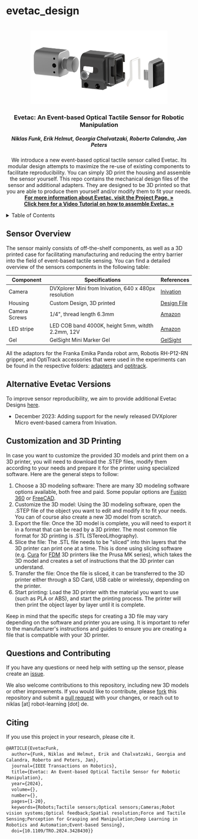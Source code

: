 # evetac_design

<!-- PROJECT LOGO -->
<br />
<div align="center">
  <a href="https://github.com/nifunk/evetac_design">
    <img src="docs/evetac.png" alt="evetac_design" height="200">
  </a>

  <h3 align="center">Evetac: An Event-based Optical Tactile Sensor
for Robotic Manipulation</h3>
  <h5 align="center">Niklas Funk, Erik Helmut, Georgia Chalvatzaki, Roberto Calandra, Jan Peters</h5>

  <p align="center">
    We introduce a new event-based optical tactile sensor called Evetac. Its modular design attempts to maximize the re-use of existing components to facilitate reproducibility. You can simply 3D print the housing and assemble the sensor yourself. This repo contains the mechanical design files of the sensor and additional adapters. They are designed to be 3D printed so that you are able to produce them yourself and/or modify them to fit your needs. <br />
    <a href="https://sites.google.com/view/evetac"><strong>For more information about Evetac, visit the Project Page. »</strong></a> <br />
    <a href="https://youtu.be/24e9n3mCopw"><strong>Click here for a Video Tutorial on how to assemble Evetac. »</strong></a>
  </p>
</div>


<!-- TABLE OF CONTENTS -->
<details>
  <summary>Table of Contents</summary>
  <ol>
    <li>
      <a href="#sensor-overview">Sensor Overview</a>
    </li>
    <li>
      <a href="#alternative-evetac-versions">Alternative Evetac Versions</a>
    </li>
    <li>
      <a href="#customization-and-3d-printing">Customization and 3D Printing</a>
    </li>
    <li>
      <a href="#questions-and-contributing">Questions and Contributing</a>
    </li>
    <li>
      <a href="#citing">Citing</a>
    </li>
  </ol>
</details>


<!-- Sensor Overview -->
## Sensor Overview
The sensor mainly consists of off-the-shelf components, as well as a 3D printed case for facilitating manufacturing and reducing the entry barrier into the field of event-based tactile sensing. You can find a detailed overview of the sensors components in the following table:

| Component     |                     Specifications                    | References |
|---------------|-------------------------------------------------------|------------|
| Camera        | DVXplorer Mini from Inivation, 640 x 480px resolution | <a href="https://shop.inivation.com">Inivation</a>  |
| Housing       |               Custom Design, 3D printed               | <a href="/evetac_housing/evetac-housing.stl">Design File</a>       |
| Camera Screws |               1/4", thread length 6.3mm               | <a href="https://www.amazon.de/gp/product/B01AZ558WE/ref=ppx_yo_dt_b_asin_title_o01_s00?ie=UTF8&psc=1">Amazon</a> |
| LED stripe    |   LED COB band 4000K,  height 5mm, witdth 2.2mm, 12V  | <a href="https://www.amazon.de/gp/product/B09WHY4Q33/ref=ppx_yo_dt_b_asin_title_o00_s00?ie=UTF8&th=1">Amazon</a>     |
| Gel           |                GelSight Mini Marker Gel               | <a href="https://www.gelsight.com/product/tracking-marker-replacement-gel/">GelSight</a>   |

All the adaptors for the Franka Emika Panda robot arm, Robotis RH-P12-RN gripper, and OptiTrack accessories that were used in the experiments can be found in the respective folders: <a href="/adapters">adapters</a> and <a href="/optitrack">optitrack</a>.

<!-- Alternative Evetac Versions -->
## Alternative Evetac Versions
To improve sensor reproducibility, we aim to provide additional Evetac Designs <a href="/evetac_housing/alternative_designs/">here</a>.
* December 2023: Adding support for the newly released DVXplorer Micro event-based camera from Inivation. 

<!-- Customization and 3D Printing -->
## Customization and 3D Printing
In case you want to customize the provided 3D models and print them on a 3D printer, you will need to download the .STEP files, modify them according to your needs and prepare it for the printer using specialized software. Here are the general steps to follow:

1. Choose a 3D modeling software: There are many 3D modeling software options available, both free and paid. Some popular options are <a href="https://www.autodesk.de/products/fusion-360">Fusion 360</a> or <a href="https://www.freecad.org/index.php?lang=de">FreeCAD</a>.
2. Customize the 3D model: Using the 3D modeling software, open the .STEP file of the object you want to edit and modify it to fit your needs. You can of course also create a new 3D model from scratch.
3. Export the file: Once the 3D model is complete, you will need to export it in a format that can be read by a 3D printer. The most common file format for 3D printing is .STL (STereoLithography).
4. Slice the file: The .STL file needs to be "sliced" into thin layers that the 3D printer can print one at a time. This is done using slicing software (e.g. <a href="https://ultimaker.com/de/software/ultimaker-cura">Cura</a> for <a href="https://de.wikipedia.org/wiki/Fused_Deposition_Modeling">FDM</a> 3D printers like the Prusa MK series), which takes the 3D model and creates a set of instructions that the 3D printer can understand.
5. Transfer the file: Once the file is sliced, it can be transferred to the 3D printer either through a SD Card, USB cable or wirelessly, depending on the printer.
6. Start printing: Load the 3D printer with the material you want to use (such as PLA or ABS), and start the printing process. The printer will then print the object layer by layer until it is complete.

Keep in mind that the specific steps for creating a 3D file may vary depending on the software and printer you are using. It is important to refer to the manufacturer's instructions and guides to ensure you are creating a file that is compatible with your 3D printer.

<!-- Questions and Contributing -->
## Questions and Contributing
If you have any questions or need help with setting up the sensor, please create an <a href="https://github.com/nifunk/evetac_design/issues/new">issue</a>.

We also welcome contributions to this repository, including new 3D models or other improvements. If you would like to contribute, please <a href="https://github.com/nifunk/evetac_design/fork">fork</a> this repository and submit a <a href="https://github.com/nifunk/evetac_design/compare">pull request</a> with your changes, or reach out to niklas [at] robot-learning [dot] de.

<!-- Citing -->
## Citing
If you use this project in your research, please cite it.

```
@ARTICLE{EvetacFunk,
  author={Funk, Niklas and Helmut, Erik and Chalvatzaki, Georgia and Calandra, Roberto and Peters, Jan},
  journal={IEEE Transactions on Robotics}, 
  title={Evetac: An Event-based Optical Tactile Sensor for Robotic Manipulation}, 
  year={2024},
  volume={},
  number={},
  pages={1-20},
  keywords={Robots;Tactile sensors;Optical sensors;Cameras;Robot vision systems;Optical feedback;Spatial resolution;Force and Tactile Sensing;Perception for Grasping and Manipulation;Deep Learning in Robotics and Automation;Event-based Sensing},
  doi={10.1109/TRO.2024.3428430}}
```
